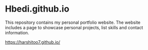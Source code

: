 # Hbedi.github.io
This repository contains my personal portfolio website. The website includes a page to showcase personal projects, list skills and contact information.

https://harshitoo7.github.io/

